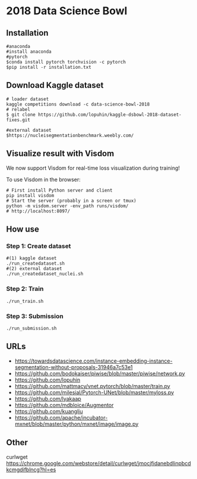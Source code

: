 
# 2018 Data Science Bowl

## Installation
    
    #anaconda
    #install anaconda
    #pytorch
    $conda install pytorch torchvision -c pytorch
    $pip install -r installation.txt

## Download Kaggle dataset
    
    # loader dataset 
    kaggle competitions download -c data-science-bowl-2018    
    # relabel
    $ git clone https://github.com/lopuhin/kaggle-dsbowl-2018-dataset-fixes.git

    #external dataset
    $https://nucleisegmentationbenchmark.weebly.com/

## Visualize result with Visdom

We now support Visdom for real-time loss visualization during training!

To use Visdom in the browser:

    # First install Python server and client 
    pip install visdom
    # Start the server (probably in a screen or tmux)
    python -m visdom.server -env_path runs/visdom/
    # http://localhost:8097/

## How use
### Step 1: Create dataset

    #(1) kaggle dataset
    ./run_createdataset.sh 
    #(2) external dataset
    ./run_createdataset_nuclei.sh

### Step 2: Train

    ./run_train.sh
    
### Step 3: Submission

    ./run_submission.sh

## URLs

- https://towardsdatascience.com/instance-embedding-instance-segmentation-without-proposals-31946a7c53e1
- https://github.com/bodokaiser/piwise/blob/master/piwise/network.py
- https://github.com/lopuhin
- https://github.com/mattmacy/vnet.pytorch/blob/master/train.py
- https://github.com/milesial/Pytorch-UNet/blob/master/myloss.py
- https://github.com/lyakaap
- https://github.com/mdbloice/Augmentor
- https://github.com/kuangliu
- https://github.com/apache/incubator-mxnet/blob/master/python/mxnet/image/image.py


## Other
curlwget https://chrome.google.com/webstore/detail/curlwget/jmocjfidanebdlinpbcdkcmgdifblncg?hl=es